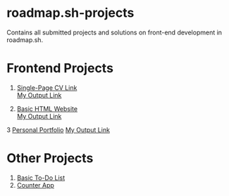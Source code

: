 # roadmap.sh-projects
Contains all submitted projects and solutions on front-end development in roadmap.sh.

# Frontend Projects

1. [Single-Page CV Link](https://roadmap.sh/projects/single-page-cv)  
  [My Output Link](https://github.com/mariano-shem/roadmap.sh-projects/blob/main/Frontend/01-single-page-cv/)

2. [Basic HTML Website](https://roadmap.sh/projects/basic-html-website)  
  [My Output Link](https://github.com/mariano-shem/roadmap.sh-projects/blob/main/Frontend/02-basic-html-website/) 

3 [Personal Portfolio](https://roadmap.sh/projects/portfolio-website)
  [My Output Link](https://github.com/mariano-shem/roadmap.sh-projects/tree/main/Frontend/03-personal-portfolio)




# Other Projects

1. [Basic To-Do List](https://github.com/mariano-shem/roadmap.sh-projects/tree/main/Other%20Projects/basic-todo-list)
2. [Counter App](https://github.com/mariano-shem/roadmap.sh-projects/tree/main/Other%20Projects/counter-app)
